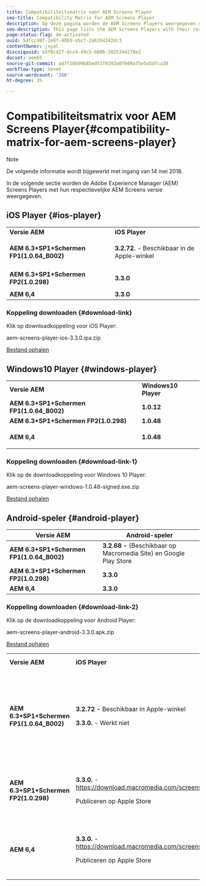 ```yaml
---
title: Compatibiliteitsmatrix voor AEM Screens Player
seo-title: Compatibility Matrix for AEM Screens Player
description: Op deze pagina worden de AEM Screens Players weergegeven met hun respectievelijke AEM Screens versie.
seo-description: This page lists the AEM Screens Players with their respective AEM Screens version.
page-status-flag: de-activated
uuid: 54fcc40f-2e8f-40b5-a5c7-2a6264342dc3
contentOwner: jsyal
discoiquuid: a3f0cd27-dcc4-49c5-b80b-5025344278e2
docset: aem65
source-git-commit: ad7f18b99b45ed51f0393a0f608a75e5a5dfca30
workflow-type: tm+mt
source-wordcount: '266'
ht-degree: 3%

---
```



# Compatibiliteitsmatrix voor AEM Screens Player{#compatibility-matrix-for-aem-screens-player}

>[!NOTE]
>
>De volgende informatie wordt bijgewerkt met ingang van 14 mei 2018.

In de volgende sectie worden de Adobe Experience Manager (AEM) Screens Players met hun respectievelijke AEM Screens versie weergegeven.

## iOS Player {#ios-player}

<table>
 <tbody>
  <tr>
   <td><strong>Versie AEM</strong></td> 
   <td><strong>iOS Player</strong></td> 
  </tr>
  <tr>
   <td><strong>AEM 6.3+SP1+Schermen FP1(1.0.64_B002)</strong></td> 
   <td><p><strong>3.2.72.</strong> - Beschikbaar in de Apple-winkel</p> <p> </p> </td> 
  </tr>
  <tr>
   <td><strong><strong>AEM 6.3+SP1+Schermen FP2(1.0.298)</strong></strong></td> 
   <td><p><strong>3.3.0</strong> </p> <p> </p> </td> 
  </tr>
  <tr>
   <td><strong>AEM 6,4</strong></td> 
   <td><strong>3.3.0</strong> </td> 
  </tr>
 </tbody>
</table>

### Koppeling downloaden {#download-link}

Klik op downloadkoppeling voor iOS Player:

aem-screens-player-ios-3.3.0.ipa.zip

[Bestand ophalen](assets/aem-screens-player-ios-330ipa.zip)

## Windows10 Player {#windows-player}

<table>
 <tbody>
  <tr>
   <td><strong>Versie AEM</strong></td> 
   <td><strong>Windows10 Player</strong></td> 
  </tr>
  <tr>
   <td><strong>AEM 6.3+SP1+Schermen FP1(1.0.64_B002)</strong></td> 
   <td><strong>1.0.12</strong><br /> </td> 
  </tr>
  <tr>
   <td><strong><strong>AEM 6.3+SP1+Schermen FP2(1.0.298)</strong></strong></td> 
   <td><strong>1.0.48 </strong></td> 
  </tr>
  <tr>
   <td><strong>AEM 6,4</strong></td> 
   <td><p><strong>1.0.48 </strong></p> </td> 
  </tr>
 </tbody>
</table>

### Koppeling downloaden {#download-link-1}

Klik op de downloadkoppeling voor Windows 10 Player:

aem-screens-player-windows-1.0.48-signed.exe.zip

[Bestand ophalen](assets/aem-screens-player-windows-1048-signedexe.zip)

## Android-speler {#android-player}

| **Versie AEM** | **Android-speler** |
|---|---|
| **AEM 6.3+SP1+Schermen FP1(1.0.64_B002)** | **3.2.68 -** (Beschikbaar op Macromedia Site) en Google Play Store |
| **AEM 6.3+SP1+Schermen FP2(1.0.298)** | **3.3.0** |
| **AEM 6,4** | **3.3.0** |

### Koppeling downloaden {#download-link-2}

Klik op de downloadkoppeling voor Android Player:

aem-screens-player-android-3.3.0.apk.zip

[Bestand ophalen](assets/aem-screens-player-android-330apk.zip)

<table>
 <tbody>
  <tr>
   <td><strong>Versie AEM</strong></td> 
   <td><strong>iOS Player</strong></td> 
   <td><strong>Windows10 Player</strong></td> 
   <td><strong>Chrome OS Player</strong><br /> </td> 
   <td><strong>Android-speler</strong></td> 
  </tr>
  <tr>
   <td><strong>AEM 6.3+SP1+Schermen FP1(1.0.64_B002)</strong></td> 
   <td><p><strong>3.2.72 - </strong>Beschikbaar in Apple-winkel</p> <p><strong>3.3.0.</strong> - Werkt niet</p> <p> </p> </td> 
   <td><strong>1.0.12.</strong> - (Beschikbaar op Macromedia)</td> 
   <td><p><strong>1.0.30 -</strong> Beschikbaar in de Chrome Store.</p> <p>Niet ondersteund met Feature Pack1</p> </td> 
   <td><strong>3.2.68 -</strong> (Beschikbaar op Macromedia Site) en Google Play Store</td> 
  </tr>
  <tr>
   <td><strong><strong>AEM 6.3+SP1+Schermen FP2(1.0.298)</strong></strong></td> 
   <td><p><strong>3.3.0.</strong> - <a href="https://download.macromedia.com/screens/">https://download.macromedia.com/screens/</a></p> <p>Publiceren op Apple Store</p> <p> </p> </td> 
   <td><strong>1.0.48 -</strong> <a href="https://download.macromedia.com/screens/">https://download.macromedia.com/screens/</a></td> 
   <td><p><strong>1.0.42 - </strong></p> <p>Te publiceren in Chrome Store</p> </td> 
   <td><strong>3.3.0 - </strong><a href="https://download.macromedia.com/screens/">https://download.macromedia.com/screens/</a></td> 
  </tr>
  <tr>
   <td><strong>AEM 6,4</strong></td> 
   <td><p><strong>3.3.0.</strong> - <a href="https://download.macromedia.com/screens/">https://download.macromedia.com/screens/</a></p> <p>Publiceren op Apple Store</p> </td> 
   <td><p><strong>1.0.48 -</strong><br /> </p> <p><a href="https://download.macromedia.com/screens/">https://download.macromedia.com/screens/</a></p> </td> 
   <td><p><strong>1.0.42 - </strong></p> <p>Te publiceren in Chrome Store</p> </td> 
   <td><strong>3.3.0 - </strong><a href="https://download.macromedia.com/screens/">https://download.macromedia.com/screens/</a></td> 
  </tr>
 </tbody>
</table>

